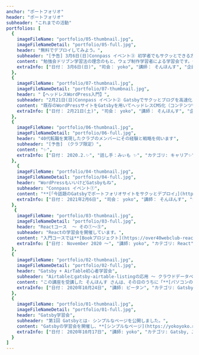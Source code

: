 ```yaml
---
anchor: "ポートフォリオ"
header: "ポートフォリオ"
subheader: "これまでの活動"
portfolios: [
  {
    imageFileName: "portfolio/05-thumbnail.jpg",
    imageFileNameDetail: "portfolio/05-full.jpg",
    header: "無料でデプロイしてみよう。",
    subheader: "[予告] 3月6日(日)Connpass イベント③ 初学者でもサクッとできる方法を紹介します。",
    content: "勉強会ドリブン学習法の理念のもと、ウェブ制作学習者による学習会です。✨✨**[Connpassイベント会場はこちら](https://over40webclub.connpass.com/event/204362/)**✨✨",
    extraInfo: ["日付： 3月6日(日)", "司会： yoko", "講師： そんほんす", "企画： ピータン", "サムネデザイン：N.KAZU","カテゴリ： WordPress、Gatsby"]
  },
  {
    imageFileName: "portfolio/07-thumbnail.jpg",
    imageFileNameDetail: "portfolio/07-thumbnail.jpg",
    header: "【ヘッドレスWordPress入門】",
    subheader: "2月21日(日)Connpass イベント② Gatsbyでサクッとブログを高速化！",
    content: "既存のWordPressサイトをGatsbyを用いてヘッドレスCMS化（コンテンツ管理はWordPressを利用したままフロントエンドを静的サイトジェネレータで生成）して公開する方法について学習します✨✨**[Connpassイベント会場はこちら](https://connpass.com/event/204563/)**✨✨",
    extraInfo: ["日付： 2月21日(土)", "司会： yoko", "講師： そんほんす", "企画： ピータン", "サムネデザイン：N.KAZU","カテゴリ： サイト制作、デプロイ"]
  },
  {
    imageFileName: "portfolio/06-thumbnail.jpg",
    imageFileNameDetail: "portfolio/06-full.jpg",
    header: "40代転職を実現したクラブのメンバーにその経験と戦略を伺います",
    subheader: "[予告] （クラブ限定）",
    content: "✨",
    extraInfo: ["日付： 2020.2.✨", "話し手：みぃも ✨", "カテゴリ: キャリア✨"]
  },
    {
    imageFileName: "portfolio/04-thumbnail.jpg",
    imageFileNameDetail: "portfolio/04-full.jpg",
    header: "WordPressもいいけどGatsbyもね",
    subheader: "Connpass イベント①",
    content: "**[「今話題のGatsbyでポートフォリオサイトをサクッとデプロイ」](https://over40webclub.connpass.com/event/201741/)**開催",
    extraInfo: ["日付： 2021年2月6日", "司会： yoko", "講師： そんほんす", "企画： ピータン","カテゴリ： Gatsby"]
  },
   {
    imageFileName: "portfolio/03-thumbnail.jpg",
    imageFileNameDetail: "portfolio/03-full.jpg",
    header: "Reactコース  ～ その①〜⑤",
    subheader: "Reactの学習会を開催しています。",
    content: "入門コースでは**[Bookプロジェクト](https://over40webclub-react-basic.netlify.app/)**を公開しました。",
    extraInfo: ["日付： November 2020 〜", "講師: yoko", "カテゴリ: React"]
  },
  {
    imageFileName: "portfolio/02-thumbnail.jpg",
    imageFileNameDetail: "portfolio/02-full.jpg",
    header: "Gatsby + AirTable初心者学習会",
    subheader: "Airtableとgatsby-airtable-listingの応用 ～ クラウドデータベースから静的サイトをさくっと作ってみよう",
    content: "この講座を受講した そんほんす さんは、その日のうちに「**[パソコンのべんきょうのためのリンク](https://takamina-link3.netlify.app/)**」を公開しました。",
    extraInfo: ["日付： 2020年10月24日", "講師: ピータン", "カテゴリ: Gatsby, AirTable"]
  },
  {
    imageFileName: "portfolio/01-thumbnail.jpg",
    imageFileNameDetail: "portfolio/01-full.jpg",
    header: "Gatsby学習会",
    subheader: "第1回 Gatsbyとは- シンプルなページを公開しました。",
    content: "Gatsbyの学習会を開催し、**[シンプルなページ](https://yokoyoko.netlify.app/)**を公開しました。",
    extraInfo: ["日付： 2020年10月17日", "講師: yoko", "カテゴリ: Gatsby, JSX, Netlify"]
  }
]
---
```

